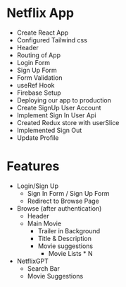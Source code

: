 # Netflix App

- Create React App
- Configured Tailwind css
- Header
- Routing of App
- Login Form
- Sign Up Form
- Form Validation
- useRef Hook
- Firebase Setup
- Deploying our app to production
- Create SignUp User Account
- Implement Sign In User Api
- Created Redux store with userSlice
- Implemented Sign Out
- Update Profile

# Features

- Login/Sign Up
  - Sign In Form / Sign Up Form
  - Redirect to Browse Page
- Browse (after authentication)
  - Header
  - Main Movie
    - Trailer in Background
    - Title & Description
    - Movie suggestions
      - Movie Lists \* N
- NetflixGPT
  - Search Bar
  - Movie Suggestions

